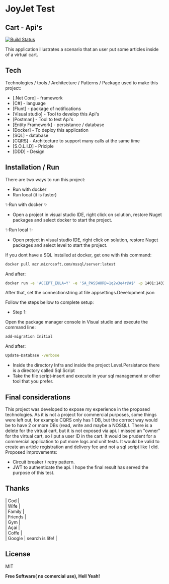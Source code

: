 # JoyJet Test
## Cart - Api's

[![Build Status](https://travis-ci.org/joemccann/dillinger.svg?branch=master)](https://travis-ci.org/joemccann/dillinger)

This application illustrates a scenario that an user put some articles
inside of a virtual cart.

## Tech

Technologies / tools / Architecture / Patterns / Package used to make this project:

- [.Net Core] - framework
- [C#] - language
- [Flunt] - package of notifications
- [Visual studio] - Tool to develop this Api's
- [Postman] - Tool to test Api's
- [Entity Framework] - persistance / database
- [Docker] - To deploy this application
- [SQL] - database
- [CQRS] - Architecture to support many calls at the same time
- [S.O.L.I.D] - Priciple
- [DDD] - Design

## Installation / Run

There are two ways to run this project:
- Run with docker
- Run local (it is faster)

 ✨Run with docker ✨
- Open a project in visual studio IDE, right click on solution, restore Nuget packages and select docker to start the project.

✨Run local ✨
- Open project in visual studio IDE, right click on solution, restore Nuget packages and select level to start the project.

If you dont have a SQL installed at docker, get one with this command:
```sh
docker pull mcr.microsoft.com/mssql/server:latest
```

And after:
```sh
docker run -e 'ACCEPT_EULA=Y' -e 'SA_PASSWORD=1q2w3e4r@#$' -p 1401:1433 -d --name=SQLSERVER mcr.microsoft.com/mssql/server:latest
```

After that, set the connectionstring at file appsettings.Development.json

Follow the steps bellow to complete setup:

- Step 1:

 Open the package manager console in Visual studio and execute the command line:
 ```sh
add-migration Initial
```

And after:
```sh
Update-Database -verbose
```

- Inside the directory Infra and inside the project Level.Persistance there is a directory called Sql Script
- Take the file script-insert and execute in your sql management or other tool that you prefer.


## Final considerations

This project was developed to expose my experience in the proposed technologies. As it is not a project for commercial purposes, some things were left out, for example CQRS only has 1 DB, but the correct way would be to have 2 or more DBs (read, write and maybe a NOSQL).
There is a delete for the virtual cart, but it is not exposed via api. I missed an "owner" for the virtual cart, so I put a user ID in the cart.
It would be prudent for a commercial application to put more logs and unit tests. It would be valid to create an article registration and delivery fee and not a sql script like I did.
Proposed improvements:
- Circuit breaker / retry pattern.
- JWT to authenticate the api.
I hope the final result has served the purpose of this test.



## Thanks

| God |  
| Wife |  
| Family |  
| Friends |  
| Gym |  
| Açai |  
| Coffe |  
| Google | search is life! |


## License

MIT

**Free Software( no comercial use), Hell Yeah!**
